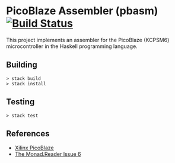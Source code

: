 # PicoBlaze Assembler (pbasm) [![Build Status](https://travis-ci.org/nullobject/pbasm.png?branch=master)](https://travis-ci.org/nullobject/pbasm)

This project implements an assembler for the PicoBlaze (KCPSM6) microcontroller in the Haskell programming language.

## Building

    > stack build
    > stack install

## Testing

    > stack test

## References

* [Xilinx PicoBlaze](http://www.xilinx.com/products/intellectual-property/picoblaze.htm)
* [The Monad.Reader Issue 6](http://www.haskell.org/wikiupload/1/14/TMR-Issue6.pdf)
